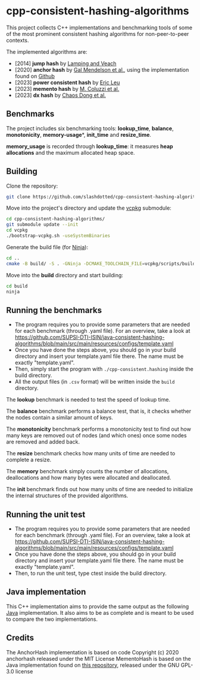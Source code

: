 # cpp-consistent-hashing-algorithms
This project collects C++ implementations and benchmarking tools of some of the most prominent consistent hashing algorithms for non-peer-to-peer contexts.

The implemented algorithms are:
* [2014] __jump hash__ by [Lamping and Veach](https://arxiv.org/pdf/1406.2294.pdf)
* [2020] __anchor hash__ by [Gal Mendelson et al.](https://arxiv.org/pdf/1812.09674.pdf), using the implementation found on [Github](https://github.com/anchorhash/cpp-anchorhash)
* [2023] __power consistent hash__ by [Eric Leu](https://arxiv.org/pdf/2307.12448.pdf)
* [2023] __memento hash__ by [M. Coluzzi et al.](https://arxiv.org/pdf/2306.09783.pdf)
* [2023] __dx hash__ by [Chaos Dong et al.](https://arxiv.org/pdf/2107.07930)

## Benchmarks

The project includes six benchmarking tools: **lookup_time**, **balance**, **monotonicity**, **memory-usage***, **init_time** and **resize_time**.

**memory_usage** is recorded through **lookup_time**: it measures **heap allocations** and the maximum allocated heap space.

## Building

Clone the repository:
```bash
git clone https://github.com/slashdotted/cpp-consistent-hashing-algorithms.git
```
Move into the project's directory and update the [vcpkg](https://vcpkg.io/en/) submodule:
```bash
cd cpp-consistent-hashing-algorithms/
git submodule update --init
cd vcpkg
./bootstrap-vcpkg.sh -useSystemBinaries
```
Generate the build file (for [Ninja](https://ninja-build.org/)):
```bash
cd ..
cmake -B build/ -S . -GNinja -DCMAKE_TOOLCHAIN_FILE=vcpkg/scripts/buildsystems/vcpkg.cmake -DCMAKE_BUILD_TYPE=Release
```
Move into the **build** directory and start building:
```bash
cd build
ninja
```

## Running the benchmarks
* The program requires you to provide some parameters that are needed for each benchmark (through .yaml file). For an overview, take a look at https://github.com/SUPSI-DTI-ISIN/java-consistent-hashing-algorithms/blob/main/src/main/resources/configs/template.yaml
* Once you have done the steps above, you should go in your build directory and insert your template.yaml file there. The name must be exactly "template.yaml".
* Then, simply start the program with `./cpp-consistent.hashing` inside the build directory.
* All the output files (in `.csv` format) will be written inside the `build` directory.

The **lookup** benchmark is needed to test the speed of lookup time.

The **balance** benchmark performs a balance test, that is, it checks whether the nodes contain a similar amount of keys.

The **monotonicity** benchmark performs a monotonicity test to find out how many keys are removed out of nodes (and which ones) once some nodes are removed and added back.

The **resize** benchmark checks how many units of time are needed to complete a resize.

The **memory** benchmark simply counts the number of allocations, deallocations and how many bytes were allocated and deallocated.

The **init** benchmark finds out how many units of time are needed to initialize the internal structures of the provided algorithms.

## Running the unit test
* The program requires you to provide some parameters that are needed for each benchmark (through .yaml file). For an overview, take a look at https://github.com/SUPSI-DTI-ISIN/java-consistent-hashing-algorithms/blob/main/src/main/resources/configs/template.yaml
* Once you have done the steps above, you should go in your build directory and insert your template.yaml file there. The name must be exactly "template.yaml".
* Then, to run the unit test, type ctest inside the build directory.

## Java implementation
This C++ implementation aims to provide the same output as the following [Java](https://github.com/SUPSI-DTI-ISIN/java-consistent-hashing-algorithms) implementation.
It also aims to be as complete and is meant to be used to compare the two implementations.

## Credits
The AnchorHash implementation is based on code Copyright (c) 2020 anchorhash released under the MIT License
MementoHash is based on the Java implementation found on [this repository](https://github.com/SUPSI-DTI-ISIN/java-consistent-hashing-algorithms), released under the GNU GPL-3.0 license 
